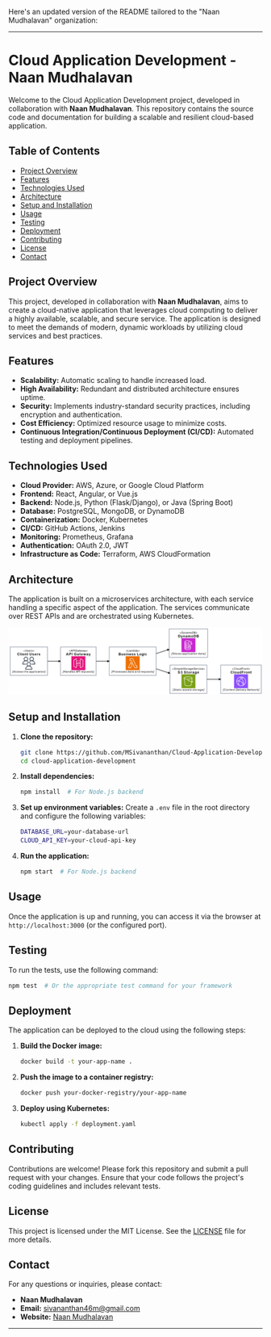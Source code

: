Here's an updated version of the README tailored to the "Naan Mudhalavan" organization:

---

# Cloud Application Development - Naan Mudhalavan

Welcome to the Cloud Application Development project, developed in collaboration with **Naan Mudhalavan**. This repository contains the source code and documentation for building a scalable and resilient cloud-based application.

## Table of Contents

- [Project Overview](#project-overview)
- [Features](#features)
- [Technologies Used](#technologies-used)
- [Architecture](#architecture)
- [Setup and Installation](#setup-and-installation)
- [Usage](#usage)
- [Testing](#testing)
- [Deployment](#deployment)
- [Contributing](#contributing)
- [License](#license)
- [Contact](#contact)

## Project Overview

This project, developed in collaboration with **Naan Mudhalavan**, aims to create a cloud-native application that leverages cloud computing to deliver a highly available, scalable, and secure service. The application is designed to meet the demands of modern, dynamic workloads by utilizing cloud services and best practices.

## Features

- **Scalability:** Automatic scaling to handle increased load.
- **High Availability:** Redundant and distributed architecture ensures uptime.
- **Security:** Implements industry-standard security practices, including encryption and authentication.
- **Cost Efficiency:** Optimized resource usage to minimize costs.
- **Continuous Integration/Continuous Deployment (CI/CD):** Automated testing and deployment pipelines.

## Technologies Used

- **Cloud Provider:** AWS, Azure, or Google Cloud Platform
- **Frontend:** React, Angular, or Vue.js
- **Backend:** Node.js, Python (Flask/Django), or Java (Spring Boot)
- **Database:** PostgreSQL, MongoDB, or DynamoDB
- **Containerization:** Docker, Kubernetes
- **CI/CD:** GitHub Actions, Jenkins
- **Monitoring:** Prometheus, Grafana
- **Authentication:** OAuth 2.0, JWT
- **Infrastructure as Code:** Terraform, AWS CloudFormation

## Architecture

The application is built on a microservices architecture, with each service handling a specific aspect of the application. The services communicate over REST APIs and are orchestrated using Kubernetes.

<img src="https://github.com/MSivananthan/Cloud-Application-Development-phase/blob/main/Cloud%20Application%20Development.png">

## Setup and Installation

1. **Clone the repository:**
   ```bash
   git clone https://github.com/MSivananthan/Cloud-Application-Development-phase.git
   cd cloud-application-development
   ```

2. **Install dependencies:**
   ```bash
   npm install  # For Node.js backend
   ```

3. **Set up environment variables:**
   Create a `.env` file in the root directory and configure the following variables:
   ```bash
   DATABASE_URL=your-database-url
   CLOUD_API_KEY=your-cloud-api-key
   ```

4. **Run the application:**
   ```bash
   npm start  # For Node.js backend
   ```

## Usage

Once the application is up and running, you can access it via the browser at `http://localhost:3000` (or the configured port).

## Testing

To run the tests, use the following command:

```bash
npm test  # Or the appropriate test command for your framework
```

## Deployment

The application can be deployed to the cloud using the following steps:

1. **Build the Docker image:**
   ```bash
   docker build -t your-app-name .
   ```

2. **Push the image to a container registry:**
   ```bash
   docker push your-docker-registry/your-app-name
   ```

3. **Deploy using Kubernetes:**
   ```bash
   kubectl apply -f deployment.yaml
   ```

## Contributing

Contributions are welcome! Please fork this repository and submit a pull request with your changes. Ensure that your code follows the project's coding guidelines and includes relevant tests.

## License

This project is licensed under the MIT License. See the [LICENSE](LICENSE) file for more details.

## Contact

For any questions or inquiries, please contact:

- **Naan Mudhalavan**
- **Email:** sivananthan46m@gmail.com
- **Website:** [Naan Mudhalavan](https://naanmudhalavan.org)

---
